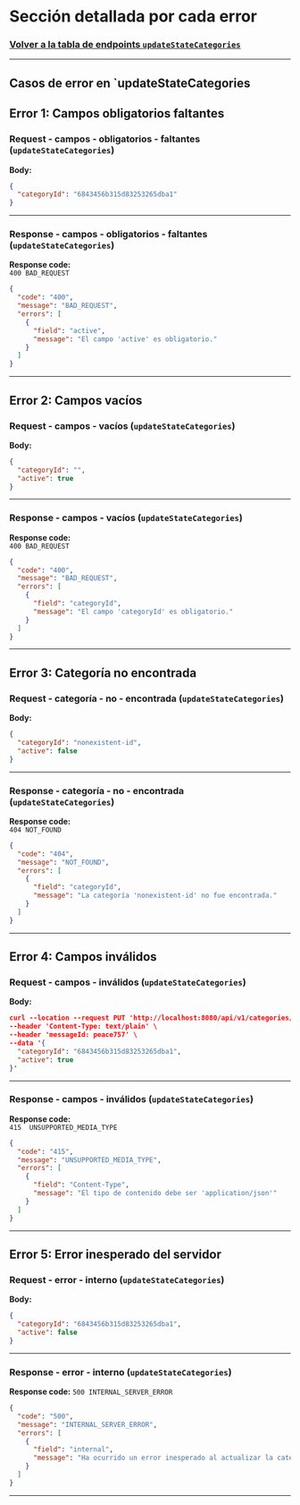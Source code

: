 # Sección detallada por cada error

### [Volver a la tabla de endpoints `updateStateCategories`](service-documentation-endpoints-update-state-category.md#table-error-update-state-categories)

---

## Casos de error en `updateStateCategories

## Error 1: Campos obligatorios faltantes

<a name="request-campos-obligatorios-faltantes-update-state-categories"></a>

### Request - campos - obligatorios - faltantes (`updateStateCategories`)

**Body:**

```json
{
  "categoryId": "6843456b315d83253265dba1"
}
```

---

<a name="response-campos-obligatorios-faltantes-update-state-category"></a>

### Response - campos - obligatorios - faltantes (`updateStateCategories`)

**Response code:**  
`400 BAD_REQUEST`

```json
{
  "code": "400",
  "message": "BAD_REQUEST",
  "errors": [
    {
      "field": "active",
      "message": "El campo 'active' es obligatorio."
    }
  ]
}
```

---

## Error 2: Campos vacíos

<a name="request-campos-vacíos-update-state-categories"></a>

### Request - campos - vacíos (`updateStateCategories`)

**Body:**

```json
{
  "categoryId": "",
  "active": true
}
```

---

<a name="response-campos-vacíos-update-state-categories"></a>

### Response - campos - vacíos (`updateStateCategories`)

**Response code:**  
`400 BAD_REQUEST`

```json
{
  "code": "400",
  "message": "BAD_REQUEST",
  "errors": [
    {
      "field": "categoryId",
      "message": "El campo 'categoryId' es obligatorio."
    }
  ]
}
```

---

## Error 3: Categoría no encontrada

<a name="request-categoría-no-encontrada-update-state-categories"></a>

### Request - categoría - no - encontrada (`updateStateCategories`)

**Body:**

```json
{
  "categoryId": "nonexistent-id",
  "active": false
}
```

---

<a name="response-categoría-no-encontrada-update-state-categories"></a>

### Response - categoría - no - encontrada (`updateStateCategories`)

**Response code:**  
`404 NOT_FOUND`

```json
{
  "code": "404",
  "message": "NOT_FOUND",
  "errors": [
    {
      "field": "categoryId",
      "message": "La categoría 'nonexistent-id' no fue encontrada."
    }
  ]
}
```

---

## Error 4: Campos inválidos

<a name="request-campos-inválidos-update-state-categories"></a>

### Request - campos - inválidos (`updateStateCategories`)

**Body:**

```json
curl --location --request PUT 'http://localhost:8080/api/v1/categories/state' \
--header 'Content-Type: text/plain' \
--header 'messageId: peace757' \
--data '{
  "categoryId": "6843456b315d83253265dba1",
  "active": true
}'

```

---

<a name="response-campos-inválidos-update-state-categories"></a>

### Response - campos - inválidos (`updateStateCategories`)

**Response code:**  
`415  UNSUPPORTED_MEDIA_TYPE`

```json
{
  "code": "415",
  "message": "UNSUPPORTED_MEDIA_TYPE",
  "errors": [
    {
      "field": "Content-Type",
      "message": "El tipo de contenido debe ser 'application/json'"
    }
  ]
}
```

---

## Error 5: Error inesperado del servidor

<a name="request-error-interno-update-state-categories"></a>

### Request - error - interno (`updateStateCategories`)

**Body:**

```json
{
  "categoryId": "6843456b315d83253265dba1",
  "active": false
}
```

---

<a name="response-error-interno-update-state-categories"></a>

### Response - error - interno (`updateStateCategories`)

**Response code:**
`500 INTERNAL_SERVER_ERROR`

```json
{
  "code": "500",
  "message": "INTERNAL_SERVER_ERROR",
  "errors": [
    {
      "field": "internal",
      "message": "Ha ocurrido un error inesperado al actualizar la categoría."
    }
  ]
}
```

---
